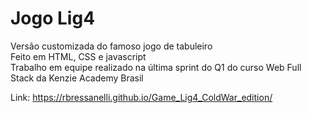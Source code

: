 # Jogo Lig4

Versão customizada do famoso jogo de tabuleiro </br>
Feito em HTML, CSS e javascript </br>
Trabalho em equipe realizado na última sprint do Q1 do curso Web Full Stack da Kenzie Academy Brasil </br>

Link: https://rbressanelli.github.io/Game_Lig4_ColdWar_edition/
